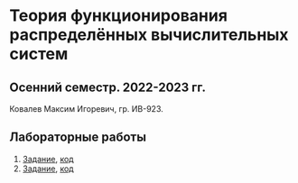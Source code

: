 # Теория функционирования распределённых вычислительных систем

## Осенний семестр. 2022-2023 гг.

Ковалев Максим Игоревич, гр. ИВ-923.

## Лабораторные работы

1. [Задание](./docs/dcsft-lab1.pdf), [код](./lab1/)
2. [Задание](./docs/dcsft-lab2.pdf), [код](./lab2/)
